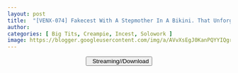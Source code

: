 ```yaml
---
layout: post
title:  "[VENX-074] Fakecest With A Stepmother In A Bikini. That Unforgettable Summer Before the Coronavirus Was So Much Fun. Hana Himesaki"
author: 
categories: [ Big Tits, Creampie, Incest, Solowork ]
image: https://blogger.googleusercontent.com/img/a/AVvXsEgJ0KanPQYYIQgrh_zf_rblz3vNTk_KsqnQJbENHGEOTj4KUSI3dz8rphuniYZbK6eVTJGiahAWFQJRtCnFGsuKja5ERxrMNL4ollvd2b7dERjE2mt0Xi6okiLIehTPsK_8kCa630TDTyWw4-UFrlMh3rrKxfcLsANPw3Ra4exoSsJ-nz7RXLG1RLyh=s16000
---
```


<center>
<a href="/svr/venx-074">
<button class="btn btn-outline-dark py-2 px-5 d-block w-100 show-comments"><i class="fa fa-external-link"></i> &nbsp; Streaming//Download</button>
</a>
</center>
